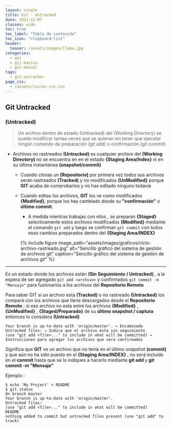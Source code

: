 ```yaml
---
layout: single
title: Git - Untracked
date: 2021-12-07
classes: wide
toc: true
toc_label: "Tabla de contenido"
toc_icon: "clipboard-list"
header:
  teaser: /assets/images/llama.jpg
categories:
  - git
  - git-basico
  - git-manual
tags:
  - git-untracker
page_css: 
  - /assets/css/mi-css.css
---
```


## Git Untracked

### (Untracked)

> Un archivo dentro de estado (Untracked) del (Working Directory) se puede modificar tantas veces que se quieran sin tener que ejecutar ningún comando de preparación (git add) o confirmación (git commit)

* Archivos no rastreados **(Untracked)** es cualquier archivo del **(Working Directory)** no se encuentra en en el estado **{Staging Area/Index}** ni en su última instantánea **(snapshot/commit)**

  * Cuando clonas un **[Repositorio]** por primera vez todos sus archivos serán rastreados **(Tracked)** y no modificados **{UnModified}** porque **GIT** acaba de comprobarlos y no has editado ninguno todavía

  * Cuando editas los archivos, **GIT** los ve como modificados **{Modified}**, porque los has cambiado desde su **"confirmación"** o  **último commit**.
  
    * A medida mientras trabajas con ellos , se preparan **{Staged}** selectivamente estos archivos modificados **{Modified}** mediante el comando ``git add`` y luego se confirman ``git commit`` con todos esos cambios preparados dentro del **{Staging Area/INDEX}**

    {% include figure image_path="assets/images/graficos/ciclo-archivo-rastreado.jpg" alt="Sencillo gráfico del sistema de gestión de archivos git" caption="Sencillo gráfico del sistema de gestión de archivos git" %}

* * *

Es un estado donde los archivos están **(Sin Seguimiento / Untracked)** , a la espera de ser agregado ``git add <archive>`` y confirmados ``git commit -m "Mensaje"`` para fusionarlos a los archivos del **Repositorio Remoto**

Para saber GIT si un archivo esta **(Tracked)** o no rastreado **(Untracked)** los compará con los archivos que tiene descargados desde el **Repositorio Remoto** ; si ese archivo no esta entre los archivos **{Modified}** , **{UnModified}** , **{Staged/Preparado}** de su **último snapshot / captura** entonces lo considera **(Untracked)**

```git
Your branch is up-to-date with 'origin/master'. → Encabezado
Untracked files: → Indica que el archivo esta sin seguimiento
(use "git add <file>..." to include in what will be committed) → Instrucciones para agregar los archivos que sera confirmados
```

Significa que **GIT** ve un archivo que no tenía en el último snapshot **(commit)** y que aún no ha sido puesto en el **{Staging Area/INDEX}** , no será incluido en el **commit** hasta que se lo indiques a hacerlo mediante **git add <archivo>** y **git commit -m "Mensaje"**

Ejemplo :

```git
$ echo 'My Project' > README
$ git status
On branch master
Your branch is up-to-date with 'origin/master'.
Untracked files:
(use "git add <file>..." to include in what will be committed)
README
nothing added to commit but untracked files present (use "git add" to track)
```
